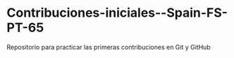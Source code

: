 # Contribuciones-iniciales--Spain-FS-PT-65
Repositorio para practicar las primeras contribuciones en Git y GitHub

